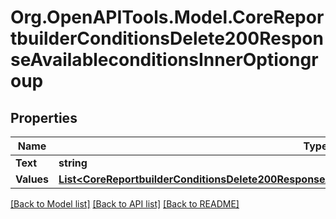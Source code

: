 # Org.OpenAPITools.Model.CoreReportbuilderConditionsDelete200ResponseAvailableconditionsInnerOptiongroup

## Properties

Name | Type | Description | Notes
------------ | ------------- | ------------- | -------------
**Text** | **string** | text | 
**Values** | [**List&lt;CoreReportbuilderConditionsDelete200ResponseAvailableconditionsInnerOptiongroupValuesInner&gt;**](CoreReportbuilderConditionsDelete200ResponseAvailableconditionsInnerOptiongroupValuesInner.md) |  | 

[[Back to Model list]](../README.md#documentation-for-models) [[Back to API list]](../README.md#documentation-for-api-endpoints) [[Back to README]](../README.md)

